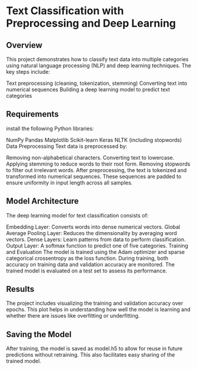 # Text Classification with Preprocessing and Deep Learning
## Overview
This project demonstrates how to classify text data into multiple categories using natural language processing (NLP) and deep learning techniques. The key steps include:

Text preprocessing (cleaning, tokenization, stemming)
Converting text into numerical sequences
Building a deep learning model to predict text categories
## Requirements
install the following Python libraries:

NumPy
Pandas
Matplotlib
Scikit-learn
Keras
NLTK (including stopwords)
Data Preprocessing
Text data is preprocessed by:

Removing non-alphabetical characters.
Converting text to lowercase.
Applying stemming to reduce words to their root form.
Removing stopwords to filter out irrelevant words.
After preprocessing, the text is tokenized and transformed into numerical sequences. These sequences are padded to ensure uniformity in input length across all samples.

## Model Architecture
The deep learning model for text classification consists of:

Embedding Layer: Converts words into dense numerical vectors.
Global Average Pooling Layer: Reduces the dimensionality by averaging word vectors.
Dense Layers: Learn patterns from data to perform classification.
Output Layer: A softmax function to predict one of five categories.
Training and Evaluation
The model is trained using the Adam optimizer and sparse categorical crossentropy as the loss function. During training, both accuracy on training data and validation accuracy are monitored. The trained model is evaluated on a test set to assess its performance.

## Results
The project includes visualizing the training and validation accuracy over epochs. This plot helps in understanding how well the model is learning and whether there are issues like overfitting or underfitting.

## Saving the Model
After training, the model is saved as model.h5 to allow for reuse in future predictions without retraining. This also facilitates easy sharing of the trained model.

